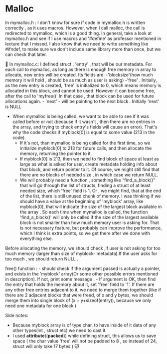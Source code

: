 # Malloc
In mymalloc.h :
	I don't know for sure if code in mymalloc.h is written correctly , as it uses macros. However, when I call malloc, the call is redirected to mymalloc, which is a good thing. In general, take a look at mymalloc.h and see if I use macros and '#define' as professor mentioned in lecture that I missed. I also know that we need to write something like #ifndef, to make sure we don't include same library more than once, but we can check that later.

:crescent_moon:
In mymalloc.c: 
	I defined struct , 'entry' , that will be our metadata. For each call to mymalloc, as long as there is enough free 
	memory in array to allocate, new entry will be created. Its fields are:
		-'blocksize'(how much memory it will hold , should be as much as user is asking)
		-'free' . Initially, as the new entry is created, 'free' is initialized to 0, which means memory is allocated
		in this block, and cannot be used. However it can become free, after the call to 'myfree()' In that case , 			that block can be used for future allocations again. 
		- 'next' - will be pointing to the next block . Initially 'next' is NULL


- When mymalloc is being called, we want to be able to see if it was called before or not (because if it wasn't , then
there are no entries in the array, and trying to check entry's fields will cause an error). That's why the code checks 
if myblock[0] is equal to some value (213 in the code). 
	- If it's not, than mymalloc is being called for the first time, so we initialize myblock[0] to 213 for future
	calls, and then allocate the memory, returning the pointer to it. 
	- If myblock[0] is 213, then we need to find block of space at least as large as what is asked for user,
	create metadata holding info about that block, and return pointer to it. Of course, we might still find that 
	there are no blocks of needed size , in which case we return NULL. 
	- We will probably need a function , something like "find_a_block()" that will go through the list of structs,
	finding a struct of at least needed size, which 'free' field is 1. Or , we might find, that at the end of the 
	list, there is still unused chunk of memory. I was thinking if we should have a value at the beginning of 
	'myblock' array, like myblock[0], that will indicate the size of the largest block available in the array . So
	each time when mymalloc is called, the function 'find_a_block()' will only be called if the size of the 
	largest available block is not smaller than how much memory user is asking for. That is not necessary feature,
	but probably can improve the performance, which I think is extra points, so we get there after we done with 
	everything else. 

Before allocating the memory, we should check ,if user is not asking for too much memory (larger than size of myblock-
metadata).If the user asks for too much , we should return NULL . 

free() function :
	- should check if the argument passed is actually a pointer, and exists in the 'myblock' array(Or some other 
	possible errors mentioned in description). If not, print some message . 
	- If argument is OK, then find the entry that holds the memory about it, set 'free' field to '1'. If there are
	any other free entries adjacent to it, we need to merge them together (like if there are 2 adjacent blocks 
	that were freed, of x and y bytes, we should merge them into single block of (x + y+sizeof(entry)), because we
	only need one metadata for one block )

Side notes: 

- Because myblock array is of type char, to have inside of it data of any other types(int , struct etc) we
need to cast it. 
- I used __attribute__((__packed__)) while defining struct, this allows us to save space ( the char value 
'free' will not be padded to 8 , so instead of 24, struct will only take 17 bytes.) :cat:

